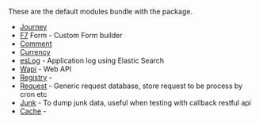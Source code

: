 These are the default modules bundle with the package.

  * [Journey](Journey)
  * [F7](F7) Form - Custom Form builder
  * [Comment](Comment)
  * [Currency](Currency)
  * [esLog](esLog) - Application log using Elastic Search
  * [Wapi](WAPI) - Web API
  * [Registry](Registry) - 
  * [Request](Request) - Generic request database, store request to be process by cron etc
  * [Junk](Junk) - To dump junk data, useful when testing with callback restful api
  * [Cache](Cache) - 
